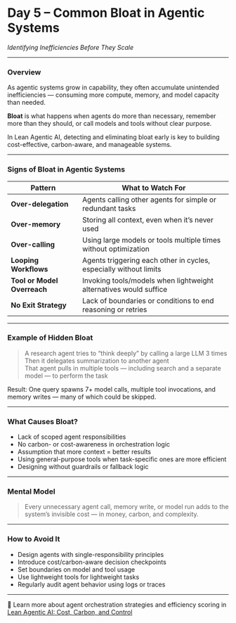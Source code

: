 # Day 5 – Common Bloat in Agentic Systems  
*Identifying Inefficiencies Before They Scale*

---

### Overview

As agentic systems grow in capability, they often accumulate unintended inefficiencies — consuming more compute, memory, and model capacity than needed.

**Bloat** is what happens when agents do more than necessary, remember more than they should, or call models and tools without clear purpose.

In Lean Agentic AI, detecting and eliminating bloat early is key to building cost-effective, carbon-aware, and manageable systems.

---

### Signs of Bloat in Agentic Systems

| Pattern                         | What to Watch For                                                  |
|----------------------------------|--------------------------------------------------------------------|
| **Over-delegation**              | Agents calling other agents for simple or redundant tasks         |
| **Over-memory**                  | Storing all context, even when it’s never used                    |
| **Over-calling**                 | Using large models or tools multiple times without optimization   |
| **Looping Workflows**            | Agents triggering each other in cycles, especially without limits |
| **Tool or Model Overreach**      | Invoking tools/models when lightweight alternatives would suffice |
| **No Exit Strategy**             | Lack of boundaries or conditions to end reasoning or retries      |

---

### Example of Hidden Bloat

> A research agent tries to “think deeply” by calling a large LLM 3 times  
> Then it delegates summarization to another agent  
> That agent pulls in multiple tools — including search and a separate model — to perform the task

Result: One query spawns 7+ model calls, multiple tool invocations, and memory writes — many of which could be skipped.

---

### What Causes Bloat?

- Lack of scoped agent responsibilities  
- No carbon- or cost-awareness in orchestration logic  
- Assumption that more context = better results  
- Using general-purpose tools when task-specific ones are more efficient  
- Designing without guardrails or fallback logic

---

### Mental Model

> Every unnecessary agent call, memory write, or model run adds to the system’s invisible cost — in money, carbon, and complexity.

---

### How to Avoid It

- Design agents with single-responsibility principles  
- Introduce cost/carbon-aware decision checkpoints  
- Set boundaries on model and tool usage  
- Use lightweight tools for lightweight tasks  
- Regularly audit agent behavior using logs or traces

---

📖 Learn more about agent orchestration strategies and efficiency scoring in  
[Lean Agentic AI: Cost, Carbon, and Control](https://leanagenticai.com/)
